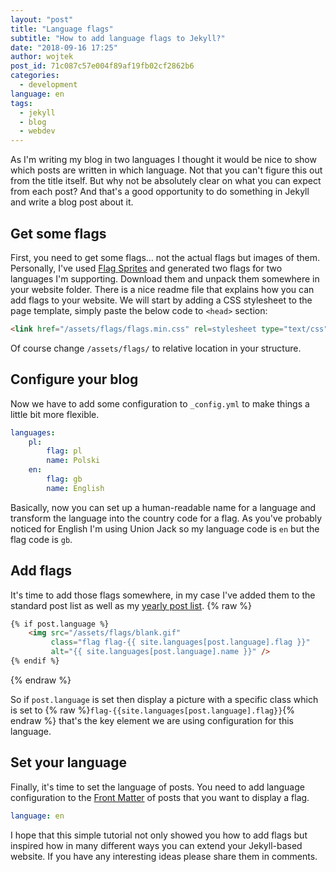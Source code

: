 ```yaml
---
layout: "post"
title: "Language flags"
subtitle: "How to add language flags to Jekyll?"
date: "2018-09-16 17:25"
author: wojtek
post_id: 71c087c57e004f89af19fb02cf2862b6
categories: 
  - development
language: en
tags:
  - jekyll
  - blog
  - webdev
---
```


As I'm writing my blog in two languages I thought it would be nice to show which posts are written in which language. Not that you can't figure this out from the title itself. But why not be absolutely clear on what you can expect from each post? And that's a good opportunity to do something in Jekyll and write a blog post about it.

## Get some flags

First, you need to get some flags... not the actual flags but images of them. Personally, I've used [Flag Sprites](https://www.flag-sprites.com/) and generated two flags for two languages I'm supporting. Download them and unpack them somewhere in your website folder. There is a nice readme file that explains how you can add flags to your website. We will start by adding a CSS stylesheet to the page template, simply paste the below code to `<head>` section:

```html
<link href="/assets/flags/flags.min.css" rel=stylesheet type="text/css">
```

Of course change `/assets/flags/` to relative location in your structure.

## Configure your blog

Now we have to add some configuration to `_config.yml` to make things a little bit more flexible.

```yaml
languages:
    pl:
        flag: pl
        name: Polski
    en:
        flag: gb
        name: English
```

Basically, now you can set up a human-readable name for a language and transform the language into the country code for a flag. As you've probably noticed for English I'm using Union Jack so my language code is `en` but the flag code is `gb`.

## Add flags

It's time to add those flags somewhere, in my case I've added them to the standard post list as well as my [yearly post list](/blog/all).
{% raw %}

```html
{% if post.language %}
    <img src="/assets/flags/blank.gif"
         class="flag flag-{{ site.languages[post.language].flag }}"
         alt="{{ site.languages[post.language].name }}" />
{% endif %}
```

{% endraw %}

So if `post.language` is set then display a picture with a specific class which is set to {% raw %}`flag-{{site.languages[post.language].flag}}`{% endraw %} that's the key element we are using configuration for this language.

## Set your language

Finally, it's time to set the language of posts. You need to add language configuration to the [Front Matter](https://jekyllrb.com/docs/front-matter/) of posts that you want to display a flag.

```yaml
language: en
```

I hope that this simple tutorial not only showed you how to add flags but inspired how in many different ways you can extend your Jekyll-based website. If you have any interesting ideas please share them in comments.
